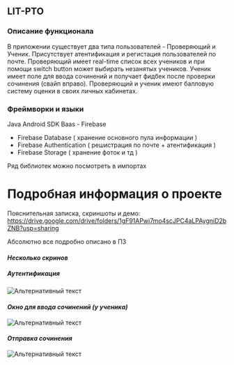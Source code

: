 ## LIT-PTO

### Описание функционала
В приложении существует два типа пользователей - Проверяющий и Ученик. Присутствует атентификация и регистация
пользователей по почте. Проверяющий имеет real-time список всех учеников и при помощи switch button 
может выбирать незанятых учеников. Ученик имеет поле для ввода сочинений и получает фидбек после проверки сочинения (свайп вправо). 
Проверяющий и ученик имеют балловую систему оценки в своих личных кабинетах.

### Фреймворки и языки
Java
Android SDK
Baas - Firebase
 - Firebase Database ( хранение основного пула информации )
 - Firebase Authentication ( решистрация по почте + атентификация )
 - Firebase Storage ( хранение фоток и тд )
 
Ряд библиотек можно посмотреть в импортах
 
# Подробная информация о проекте
Пояснительная записка, скриншоты и демо:
https://drive.google.com/drive/folders/1gF91APwj7mo4scJPC4aLPAygniD2bZNB?usp=sharing

Абсолютно все подробно описано в ПЗ

#### *Несколько скринов*  

##### *Аутентификация*  
![Альтернативный текст](https://i.ibb.co/P9KFXsQ/LWfkaftm3mc.jpg)

#### *Окно для ввода сочинений (у ученика)*  
![Альтернативный текст](https://i.ibb.co/DY7sMQW/Screenshot-2019-05-20-18-30-39-071-com-example-dneprovdanila-litpro-project.png)

#### *Отправка сочинения*  
![Альтернативный текст](https://i.ibb.co/9N7M2Lm/Screenshot-2019-05-20-18-30-29-489-com-example-dneprovdanila-litpro-project.png)
